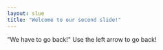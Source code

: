 ```yaml
---
layout: slue
title: "Welcome to our second slide!"
---
```

"We have to go back!"
Use the left arrow to go back!
